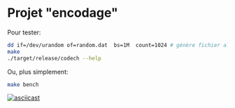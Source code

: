 # Projet "encodage"


Pour tester:
```sh
dd if=/dev/urandom of=random.dat  bs=1M  count=1024 # génère fichier aléatoire de 1Go
make
./target/release/codech --help
```
Ou, plus simplement:
```sh
make bench
```

[![asciicast](https://asciinema.org/a/t7hLnIpKPYL4ng4IP8GYSHamQ.svg)](https://asciinema.org/a/t7hLnIpKPYL4ng4IP8GYSHamQ)
